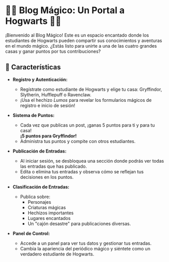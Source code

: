 # 🧙‍♂️ Blog Mágico: Un Portal a Hogwarts 🧙‍♀️

¡Bienvenido al Blog Mágico! Este es un espacio encantado donde los estudiantes de Hogwarts pueden compartir sus conocimientos y aventuras en el mundo mágico. ¿Estás listo para unirte a una de las cuatro grandes casas y ganar puntos por tus contribuciones? 

## 🌟 Características

- **Registro y Autenticación:**
  - Regístrate como estudiante de Hogwarts y elige tu casa: Gryffindor, Slytherin, Hufflepuff o Ravenclaw.
  - ¡Usa el hechizo *Lumos* para revelar los formularios mágicos de registro e inicio de sesión!

- **Sistema de Puntos:**
  - Cada vez que publicas un post, ¡ganas 5 puntos para ti y para tu casa!  
    **¡5 puntos para Gryffindor!**  
  - Administra tus puntos y compite con otros estudiantes.

- **Publicación de Entradas:**
  - Al iniciar sesión, se desbloquea una sección donde podrás ver todas las entradas que has publicado.
  - Edita o elimina tus entradas y observa cómo se reflejan tus decisiones en los puntos.

- **Clasificación de Entradas:**
  - Publica sobre:
    - Personajes
    - Criaturas mágicas
    - Hechizos importantes
    - Lugares encantados
    - Un "cajón desastre" para publicaciones diversas.

- **Panel de Control:**
  - Accede a un panel para ver tus datos y gestionar tus entradas.
  - Cambia la apariencia del periódico mágico y siéntete como un verdadero estudiante de Hogwarts.


